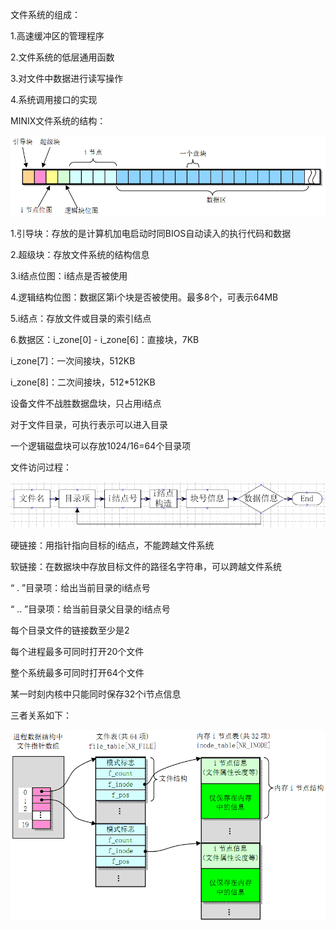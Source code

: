 文件系统的组成：

1.高速缓冲区的管理程序

2.文件系统的低层通用函数

3.对文件中数据进行读写操作

4.系统调用接口的实现


MINIX文件系统的结构：

![](/assets/4.gif)

1.引导块：存放的是计算机加电启动时同BIOS自动读入的执行代码和数据

2.超级块：存放文件系统的结构信息

3.i结点位图：i结点是否被使用

4.逻辑结构位图：数据区第i个块是否被使用。最多8个，可表示64MB

5.i结点：存放文件或目录的索引结点

6.数据区：i_zone[0] - i_zone[6]：直接块，7KB

   i_zone[7]：一次间接块，512KB

   i_zone[8]：二次间接块，512*512KB

   设备文件不战胜数据盘块，只占用i结点


对于文件目录，可执行表示可以进入目录


一个逻辑磁盘块可以存放1024/16=64个目录项


文件访问过程：

![](/assets/5.gif)

硬链接：用指针指向目标的i结点，不能跨越文件系统

软链接：在数据块中存放目标文件的路径名字符串，可以跨越文件系统


“ . ”目录项：给出当前目录的i结点号

“ .. ”目录项：给当前目录父目录的i结点号

每个目录文件的链接数至少是2


每个进程最多可同时打开20个文件

整个系统最多可同时打开64个文件

某一时刻内核中只能同时保存32个i节点信息

三者关系如下：

![](/assets/6.gif)